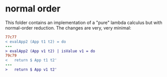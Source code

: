 # normal order

This folder contains an implementation of a "pure" lambda calculus but with normal-order reduction. The changes are very, very minimal:

```diff
77c77
< evalApp2 (App t1 t2) = do
---
> evalApp2 (App v1 t2) | isValue v1 = do
79c79
<   return $ App t1 t2'
---
>   return $ App v1 t2'
```